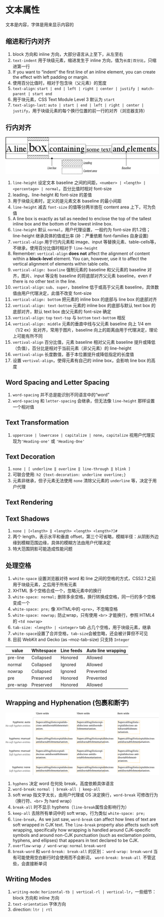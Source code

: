 # 文本属性

文本是内容，字体是用来显示内容的

## 缩进和行内对齐
1. block 方向和 inline 方向，大部分语言从上至下，从左至右
2. `text-indent` 用于块级元素，缩进发生于 inline 方向，值为`长度|百分比`，只缩进第一行
3. If you want to “indent” the first line of an inline element, you can create the effect with left padding or margin.
4. 使用百分比值时，相对于包含块（父元素）的宽度
5. `text-align`: `start | end | left | right | center | justify | match-parent | start end`
6.  用于块元素，CSS Text Module Level 3 默认为 `start`
7. `text-align-last`: `auto | start | end | left | right | center | justify`，用于块级元素的每个换行位置的前一行的对齐（浏览器支持）

## 行内对齐
![](1.png)
1. `line-height` 设定文本 baseline 之间的间距，`<number> | <length> | <percentage> | normal`，百分比值时相对 font-size
2. leading，line-height 和 font-size 的差值
3. 用于块级元素时，定义的是元素文本 baseline 的最小间距
4. `line-height` 减去 `font-size` 的值等分两半放在 content area 上下，可为负值
5. A line box is exactly as tall as needed to enclose the top of the tallest inline box and the bottom of the lowest inline box.
6. `line-height` 默认 `normal`，用户代理设置，一般约为 font-size 的1.2倍；line-height 继承具体的值或比率 (补：严重依赖 font-families 自身设置)
7. `vertical-align` 用于行内元素和 image、input 等替换元素、table-cells等，不继承，使用百分比值时相对于 `line-height`
8. Remember: `vertical-align` **does not** affect the alignment of content within a **block-level** element. You can, however, use it to affect the vertical alignment of elements within table cells.
9. `vertical-align: baseline` 强制元素的 baseline 和父元素的 baseline 对齐，图片、input 等没有 baseline 的将底部对齐父元素 baseline，even if there is no other text in the line.
10. `vertical-align`: `sub`、`super`，baseline 低于或高于父元素 baseline，具体数值由用户代理决定，此值不改变 font-size
11. `vertical-align: bottom` 把元素的 inline box 的底部与 line box 的底部对齐
12. `vertical-align: text-bottom` 元素的 inline box 的底部与默认 text box 的底部对齐，默认 text box 由父元素的 font-size 确定
13. `vertical-align`: `top` `text-top` 与 `bottom` `text-bottom` 相反
14. `vertical-align: middle` 元素的垂直中线与父元素 baseline 向上 1/4 em（1/2 ex）处对齐，常用于图片，baseline 向上的距离由用于代理决定，理论上可能有所不同
15. `vertival-align` 百分比值，元素 baseline 相对父元素 baseline 提升或降低（负值），百分比是相对于当前元素（非父元素）的 line-height
16. `vertival-align` 长度数值，基于本位置提升或降低指定的长度值
17. 设置 `vertival-align`，使得元素有自己的 inline box，会影响 line box 的高度

## Word Spacing and Letter Spacing
1. `word-spacing` 并不总是能识别不同语言中的“word”
2. `word-spacing` 和 `letter-spacing` 会继承，但无法像 `line-height` 那样设置一个相对值


## Text Transformation
1. `uppercase | lowercase | capitalize | none`，`capitalize` 视用户代理实现为`'Heading-one'` 或 `'Heading-One'`

## Text Decoration
1. `none | [ underline ‖ overline ‖ line-through ‖ blink ]`
2. 可联合使用: `h2 {text-decoration: underline overline;}`
3. 元素非继承，但子元素无法使用 `none` 清除父元素的 `underline` 等，决定于用户代理

## Text Rendering

## Text Shadows
1. `none | [<length> ‖ <length> <length> <length>?]#`
2. 两个 length，表示水平和垂直 offset，第三个可省略，模糊半径：从阴影外边缘到模糊范围边缘，具体的模糊方法由用户代理决定
3. 特大范围阴影可能造成性能问题

## 处理空格
1. `white-space` 设置浏览器对待 word 和 line 之间的空格的方式，CSS2.1 之前用于块级元素，之后用于所有元素
2. XHTML 多个空格合成一个，忽略元素中的换行
3. `white-space: normal;` 删除多余空格，换行转换成空格，同一行的多个空格变成一个
4. `white-space: pre;` 像 XHTML中的 `<pre>`，不忽略空格
5. `white-space: nowrap;` 防止wrap，只有使用 `<br>` 才能换行，参照 HTML4 的 `<td nowrap>`
6. `tab-size: <length> | <integer>`  tab 占几个空格，用于块级元素，继承
7. `white-space`设置了合并空格，`tab-size`会被忽略，还会被计算但不可见
8. 目前 WebKit and Gecko (as –moz-tab-size) 只支持 `Integer`

| value | Whitespace | Line feeds | Auto line wrapping |
----|----|----|----
pre-line | Collapsed | Honored | Allowed
normal | Collapsed | Ignored | Allowed
nowrap | Collapsed | Ignored | Prevented
pre | Preserved | Honored | Prevented
pre-wrap | Preserved | Honored | Allowed

## Wrapping and Hyphenation (包裹和断字)
![](2.png)
1. `hyphens` 决定 word 在何处 break，高度依赖具体语言
2. `word-break`: `normal | break-all | keep-all`
3. soft wrap 指文字太长，由用户代理或 OS 决定换行，`word-break` 可修改行为（换行符、`<br>` 为 hard wrap）
4. `break-all` 时不显示 hyphens（`line-break`属性会影响行为）
5. `keep-all` 去除所有单词中的 soft wrap，行为类似 `white-space: pre;`
6. `line-break`，As we just saw, `word-break` can affect how lines of text are soft wrapped in CJK text. The `line-break` property also affects such soft wrapping, specifically how wrapping is handled around CJK-specific symbols and around non-CJK punctuation (such as exclamation points, hyphens, and ellipses) that appears in text declared to be CJK.
7. `overflow-wrap / word-wrap`: `normal` `break-word`
8. `break-word` 和 `word-break: break-all` 的区别： `word-wrap: break-word` 当有可能使用空白断行时会使用而不会断词， `word-break: break-all `不管这些，会直接断单词

## Writing Modes
1. `writing-mode`: `horizontal-tb | vertical-rl | vertical-lr`，一些细节：block 方向和 inline 方向
2. `text-orientation` 字体方向
3. direction: `ltr | rtl`


























